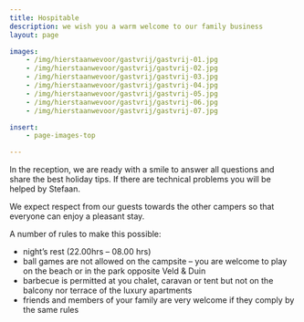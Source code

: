 ```yaml
---
title: Hospitable
description: we wish you a warm welcome to our family business
layout: page

images:
    - /img/hierstaanwevoor/gastvrij/gastvrij-01.jpg
    - /img/hierstaanwevoor/gastvrij/gastvrij-02.jpg
    - /img/hierstaanwevoor/gastvrij/gastvrij-03.jpg
    - /img/hierstaanwevoor/gastvrij/gastvrij-04.jpg
    - /img/hierstaanwevoor/gastvrij/gastvrij-05.jpg
    - /img/hierstaanwevoor/gastvrij/gastvrij-06.jpg
    - /img/hierstaanwevoor/gastvrij/gastvrij-07.jpg

insert:
    - page-images-top

---
```


In the reception, we are ready with a smile to answer all questions and share the best holiday tips.
If there are technical problems you will be helped by Stefaan.

We expect respect from our guests towards the other campers so that everyone can enjoy a pleasant stay.

A number of rules to make this possible:

- night’s rest (22.00hrs – 08.00 hrs)
- ball games are not allowed on the campsite – you are welcome to play on the beach or in the park opposite Veld & Duin
- barbecue is permitted at you chalet, caravan or tent but not on the balcony nor terrace of the luxury apartments
- friends and members of your family are very welcome if they comply by the same rules
